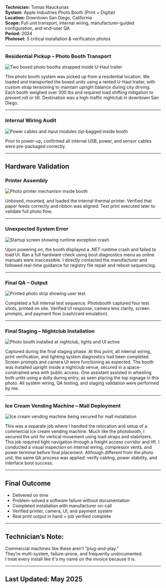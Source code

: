 **Technician:** Tomas Nauckunas  
**System:** Apple Industries Photo Booth (Print + Digital)  
**Location:** Downtown San Diego, California  
**Scope:** Full unit transport, internal wiring, manufacturer-guided configuration, and end-user QA  
**Period:** 2024  
**Photoset:** 5 critical installation & verification photos


---

### Residential Pickup – Photo Booth Transport  
![Two boxed photo booths strapped inside U-Haul trailer](https://github.com/tnauckunas/field-system-reinstall-log/blob/main/assets/vending_machines/images/1.%20Photo_booth_haul.jpg?raw=true)

This photo booth system was picked up from a residential location. We loaded and transported the boxed units using a rented U-Haul trailer, with custom strap tensioning to maintain upright balance during city driving. Each booth weighed over 300 lbs and required load shifting mitigation to prevent roll or tilt. Destination was a high-traffic nightclub in downtown San Diego.

---

### Internal Wiring Audit  
![Power cables and input modules zip-bagged inside booth](https://github.com/tnauckunas/field-system-reinstall-log/blob/main/assets/vending_machines/images/2.%20cable_bagged_wiring_preinstall.jpg?raw=true)

Prior to power-up, confirmed all internal USB, power, and sensor cables were pre-packaged correctly.

---

## Hardware Validation

### Printer Assembly  
![Photo printer mechanism inside booth](https://github.com/tnauckunas/field-system-reinstall-log/blob/main/assets/vending_machines/images/3.%20printer_mechanism_loaded.jpg?raw=true)

Unboxed, mounted, and loaded the internal thermal printer. Verified that paper feeds correctly and ribbon was aligned. Test print executed later to validate full photo flow.

---

### Unexpected System Error  
![Startup screen showing runtime exception crash](https://github.com/tnauckunas/field-system-reinstall-log/blob/main/assets/vending_machines/images/4.%20boot_error_runtime_exception.jpg?raw=true)

Upon powering on, the booth displayed a .NET runtime crash and failed to load UI. Ran a full hardware check using boot diagnostics menu as online manuals were inaccessible. I directly contacted the manufacturer and followed real-time guidance for registry file repair and reboot sequencing.

---

### Final QA – Output  
![Printed photo strip showing user test](https://github.com/tnauckunas/field-system-reinstall-log/blob/main/assets/vending_machines/images/5.%20test_print_pass.jpg?raw=true)

Completed a full internal test sequence. Photobooth captured four test shots, printed on site. Verified UI response, camera lens clarity, screen prompts, and payment flow (cash/card emulation).

---

### Final Staging – Nightclub Installation  
![Photo booth installed at nightclub, lights and UI active](https://github.com/tnauckunas/field-system-reinstall-log/blob/main/assets/vending_machines/images/6.%20photo_booth_final_staging.jpg?raw=true)

Captured during the final staging phase. At this point, all internal wiring, print verification, and lighting system diagnostics had been completed. Screen prompts and camera UI were functioning as expected. The booth was installed upright inside a nightclub venue, secured in a space-constrained area with public access. One assistant assisted in wheeling both units using a dolly during entry, as seen placing the top signage in this photo. All system wiring, QA testing, and staging validation were performed by me.

---

### Ice Cream Vending Machine – Mall Deployment  
![Ice cream vending machine being secured for mall installation](https://github.com/tnauckunas/field-system-reinstall-log/blob/main/assets/vending_machines/images/7.%20ice_cream_machine_mall_deploy.jpg?raw=true)

This was a separate job where I handled the relocation and setup of a commercial ice cream vending machine. Much like the photobooth, I secured the unit for vertical movement using load straps and stabilizers. This job required tight navigation through a freight access corridor and lift. I conducted a visual inspection on internal wiring, compressor vents, and power terminal before final placement. Although different from the photo unit, the same QA process was applied: verify cabling, power stability, and interface boot success.

---

## Final Outcome

- Delivered on time  
- Problem-solved a software failure without documentation  
- Completed installation with manufacturer on-call  
- Verified printer, camera, UI, and payment system  
- Real print output in hand = job verified complete

---

## Technician’s Note:

Commercial machines like these aren’t “plug-and-play.”  
They’re multi-system, failure-prone, and frequently undocumented.  
I treat every install like it's my name on the invoice because it is.

---

## Last Updated: May 2025
